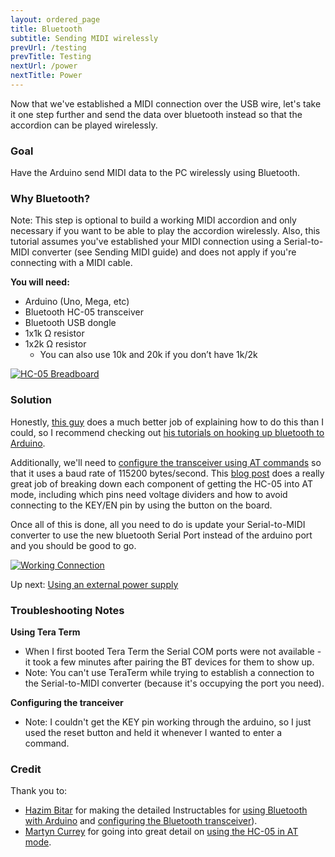 ```yaml
---
layout: ordered_page
title: Bluetooth
subtitle: Sending MIDI wirelessly
prevUrl: /testing
prevTitle: Testing
nextUrl: /power
nextTitle: Power
---
```


Now that we've established a MIDI connection over the USB wire, let's take it one step further and send the data over bluetooth instead so that the accordion can be played wirelessly.

### Goal

Have the Arduino send MIDI data to the PC wirelessly using Bluetooth.

### Why Bluetooth?

Note: This step is optional to build a working MIDI accordion and only necessary if you want to be able to play the accordion wirelessly.  Also, this tutorial assumes you've established your MIDI connection using a Serial-to-MIDI converter (see Sending MIDI guide) and does not apply if you're connecting with a MIDI cable.

**You will need:**

- Arduino (Uno, Mega, etc)
- Bluetooth HC-05 transceiver
- Bluetooth USB dongle
- 1x1k Ω resistor
- 1x2k Ω resistor
    - You can also use 10k and 20k if you don’t have 1k/2k

[![HC-05 Breadboard](/MIDI_Accordion/img/hc-05/working_bt_connection.gif)](/MIDI_Accordion/img/hc-05/working_bt_connection.gif)

### Solution

Honestly, [this guy](http://www.instructables.com/member/techbitar/) does a much better job of explaining how to do this than I could, so I recommend checking out [his tutorials on hooking up bluetooth to Arduino](http://www.instructables.com/id/Cheap-2-Way-Bluetooth-Connection-Between-Arduino-a/?ALLSTEPS).

[//]: # (still, maybe give a brief tl;dr on what I did here in case it deviates, or just for clarity/tl;dr)

Additionally, we'll need to [configure the transceiver using AT commands](http://www.instructables.com/id/Modify-The-HC-05-Bluetooth-Module-Defaults-Using-A/?ALLSTEPS) so that it uses a baud rate of 115200 bytes/second.  This [blog post](http://www.martyncurrey.com/arduino-with-hc-05-bluetooth-module-at-mode/) does a really great job of breaking down each component of getting the HC-05 into AT mode, including which pins need voltage dividers and how to avoid connecting to the KEY/EN pin by using the button on the board.

Once all of this is done, all you need to do is update your Serial-to-MIDI converter to use the new bluetooth Serial Port instead of the arduino port and you should be good to go.

[![Working Connection](/MIDI_Accordion/img/hc-05/working.gif)](/MIDI_Accordion/img/hc-05/working.gif)

Up next: [Using an external power supply](../power)

### Troubleshooting Notes

**Using Tera Term**

- When I first booted Tera Term the Serial COM ports were not available - it took a few minutes after pairing the BT devices for them to show up.
- Note: You can't use TeraTerm while trying to establish a connection to the Serial-to-MIDI converter (because it's occupying the port you need).

**Configuring the tranceiver**

- Note: I couldn't get the KEY pin working through the arduino, so I just used the reset button and held it whenever I wanted to enter a command.

### Credit

Thank you to:

- [Hazim Bitar](http://www.techbitar.com/) for making the detailed Instructables for [using Bluetooth with Arduino](http://projectgus.github.io/hairless-midiserial/) and [configuring the Bluetooth transceiver](http://www.instructables.com/id/Modify-The-HC-05-Bluetooth-Module-Defaults-Using-A/?)).
- [Martyn Currey](http://www.martyncurrey.com/) for going into great detail on [using the HC-05 in AT mode](http://www.martyncurrey.com/arduino-with-hc-05-bluetooth-module-at-mode/).
